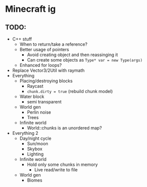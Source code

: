 # Minecraft ig

## TODO:

- C++ stuff
	- When to return/take a reference?
	- Better usage of pointers
		- Avoid creating object and then reassinging it
		- Can create some objects as `Type* var = new Type(args)`
	- Enhanced for loops?
- Replace Vector3/2Util with raymath
- Everything
	- Placing/destroying blocks
		- Raycast
		- `chunk.dirty = true` (rebuild chunk model)
	- Water block
		- semi transparent
	- World gen
		- Perlin noise
		- Trees
	- Infinite world
		- World::chunks is an unordered map?
- Everything 2
	- Day/night cycle
		- Sun/moon
		- Skybox
		- Lighting
	- Infinite world
		- Hold only some chunks in memory
			- Live read/write to file
	- World gen
		- Biomes